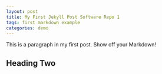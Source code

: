 ```yaml
---
layout: post
title: My First Jekyll Post Software Repo 1
tags: first markdown example
categories: demo
---
```


This is a paragraph in my first post.
Show off your Markdown!

## Heading Two 
